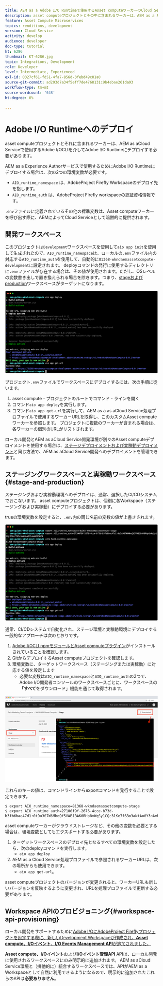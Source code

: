```yaml
---
title: AEM as a Adobe I/O Runtimeで使用するAsset computeワーカーのCloud Serviceへのデプロイ
description: asset computeプロジェクトとその中に含まれるワーカーは、AEM as a Adobe I/O Runtimeで使用するために、Cloud Serviceにデプロイする必要があります。
feature: Asset Compute Microservices
topics: renditions, development
version: Cloud Service
activity: develop
audience: developer
doc-type: tutorial
kt: 6286
thumbnail: KT-6286.jpg
topic: Integrations, Development
role: Developer
level: Intermediate, Experienced
exl-id: 0327cf61-fd51-4fa7-856d-3febd49c01a0
source-git-commit: ad203d7a34f5eff7de4768131c9b4ebae261da93
workflow-type: tm+mt
source-wordcount: '648'
ht-degree: 0%

---
```


# Adobe I/O Runtimeへのデプロイ

asset computeプロジェクトとそれに含まれるワーカーは、AEM as aCloud Serviceで使用するAdobe I/OCLIを介してAdobe I/O Runtimeにデプロイする必要があります。

AEM as a Experience Authorサービスで使用するためにAdobe I/O Runtimeにデプロイする場合は、次の2つの環境変数が必要です。

+ `AIO_runtime_namespace` は、AdobeProject Firefly Workspaceのデプロイ先を指します。
+ `AIO_runtime_auth` は、AdobeProject Firefly workspaceの認証資格情報です。

`.env`ファイルに定義されているその他の標準変数は、Asset computeワーカーを呼び出す際に、AEMによってCloud Serviceとして暗黙的に提供されます。

## 開発ワークスペース

このプロジェクトは`Development`ワークスペースを使用して`aio app init`を使用して生成されたので、`AIO_runtime_namespace`は、ローカルの`.env`ファイル内の対応する`AIO_runtime_auth`を使用して、自動的に`81368-wkndaemassetcompute-development`に設定されます。  deployコマンドの発行に使用するディレクトリに`.env`ファイルが存在する場合は、その値が使用されます。ただし、OSレベルの変数書き出しで置き換えられる場合を除きます。つまり、[stageおよびproduction](#stage-and-production)ワークスペースがターゲットになります。

![.env変数を使用したaioアプリのデプロイ](./assets/runtime/development__aio.png)

プロジェクト`.env`ファイルでワークスペースにデプロイするには、次の手順に従います。

1. asset compute・プロジェクトのルートでコマンド・ラインを開く
1. コマンド`aio app deploy`を実行します。
1. コマンド`aio app get-url`を実行して、AEM as a  as aCloud Service処理プロファイルで使用するワーカーURLを取得し、このカスタムAsset computeワーカーを参照します。 プロジェクトに複数のワーカーが含まれる場合は、各ワーカーの個別のURLがリストされます。

ローカル開発とAEM as aCloud Service開発環境が別々のAsset computeデプロイメントを使用する場合は、[ステージデプロイメントおよび実稼動デプロイメント](#stage-and-production)と同じ方法で、AEM as aCloud Service開発へのデプロイメントを管理できます。

## ステージングワークスペースと実稼動ワークスペース{#stage-and-production}

ステージングおよび実稼動環境へのデプロイは、通常、選択したCI/CDシステムでおこないます。 asset computeプロジェクトは、個別に各Workspace（ステージングおよび実稼動）にデプロイする必要があります。

trueの環境変数を設定すると、`.env`内の同じ名前の変数の値が上書きされます。

![書き出し変数を使用したaioアプリデプロイ](./assets/runtime/stage__export-and-aio.png)

通常、CI/CDシステムで自動化され、ステージ環境と実稼動環境にデプロイする一般的なアプローチは次のとおりです。

1. [Adobe I/OCLI npmモジュールとAsset computeプラグイン](../set-up/development-environment.md#aio)がインストールされていることを確認します。
1. GitからデプロイするAsset computeプロジェクトを確認します。
1. 環境変数に、ターゲットワークスペース（ステージングまたは実稼動）に対応する値を設定します
   + 必要な変数は`AIO_runtime_namespace`と`AIO_runtime_auth`の2つで、Adobe I/O開発者コンソールのワークスペースごとに、ワークスペースの&#x200B;__「すべて__&#x200B;をダウンロード」機能を通じて取得されます。

![Adobe開発者コンソール — AIOランタイムの名前空間と認証](./assets/runtime/stage-auth-namespace.png)

これらのキーの値は、コマンドラインからexportコマンドを発行することで設定できます。

```
$ export AIO_runtime_namespace=81368-wkndaemassetcompute-stage
$ export AIO_runtime_auth=27100f9f-2676-4cce-b73d-b3fb6bac47d1:0tDu307W6MboQf5VWB1BAK0RHp8xWqSy1CQc3lKe7f63o3aNtAu0Y3nAmN56502W
```

asset computeワーカーがクラウドストレージなど、その他の変数を必要とする場合は、環境変数としてもエクスポートする必要があります。

1. ターゲットワークスペースのデプロイ先となるすべての環境変数を設定したら、次のdeployコマンドを実行します。
   + `aio app deploy`
1. AEM as a Cloud Service処理プロファイルで参照されるワーカーURLは、次の場所からも使用できます。
   + `aio app get-url`。

asset computeプロジェクトのバージョンが変更されると、ワーカーURLも新しいバージョンを反映するように変更され、URLを処理プロファイルで更新する必要があります。

## Workspace APIのプロビジョニング{#workspace-api-provisioning}

ローカル開発をサポートするために[Adobe I/OにAdobeProject Fireflyプロジェクトを設定する際に、新しいDevelopment Workspaceが作成され、__Asset compute、I/Oイベント__、__I/O Events Management API__&#x200B;が追加されました。](../set-up/firefly.md)

__Asset compute、I/Oイベント__&#x200B;および&#x200B;__I/Oイベント管理API__ APIは、ローカル開発に使用されるワークスペースにのみ明示的に追加されます。 AEM as aCloud Service環境と（排他的に）統合するワークスペースでは、APIがAEM as a Workspaceとして自然に利用できるようになるので、明示的に追加されたこれらのAPIは&#x200B;__必要ありません__。
